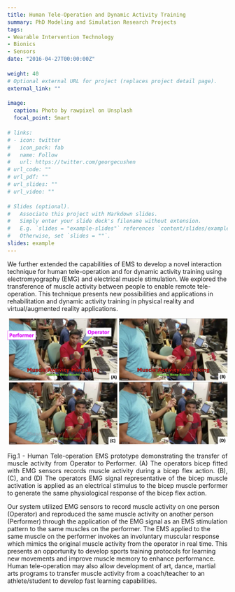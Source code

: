 ```yaml
---
title: Human Tele-Operation and Dynamic Activity Training
summary: PhD Modeling and Simulation Research Projects
tags:
- Wearable Intervention Technology
- Bionics
- Sensors
date: "2016-04-27T00:00:00Z"

weight: 40
# Optional external URL for project (replaces project detail page).
external_link: ""

image:
  caption: Photo by rawpixel on Unsplash
  focal_point: Smart

# links:
# - icon: twitter
#   icon_pack: fab
#   name: Follow
#   url: https://twitter.com/georgecushen
# url_code: ""
# url_pdf: ""
# url_slides: ""
# url_video: ""

# Slides (optional).
#   Associate this project with Markdown slides.
#   Simply enter your slide deck's filename without extension.
#   E.g. `slides = "example-slides"` references `content/slides/example-slides.md`.
#   Otherwise, set `slides = ""`.
slides: example
---
```


We further extended the capabilities of EMS to develop a novel interaction technique for human tele-operation and for dynamic activity training using electromyography (EMG) and electrical muscle stimulation. We explored the transference of muscle activity between people to enable remote tele-operation. This technique presents new possibilities and applications in rehabilitation and dynamic activity training in physical reality and virtual/augmented reality applications.

![alt text](featured.png)
<p align = "Justify">
Fig.1 - Human Tele-operation EMS prototype demonstrating the transfer of muscle activity from Operator to Performer. (A) The operators bicep fitted with EMG sensors records muscle activity during a bicep flex action. (B), (C), and (D) The operators EMG signal representative of the bicep muscle activation is applied as an electrical stimulus to the bicep muscle performer to generate the same physiological response of the bicep flex action.
</p>

Our system utilized EMG sensors to record muscle activity on one person (Operator) and reproduced the same muscle activity on another person (Performer) through the application of the EMG signal as an EMS stimulation pattern to the same muscles on the performer. The EMS applied to the same muscle on the performer invokes an involuntary muscular response which mimics the original muscle activity from the operator in real time. This presents an opportunity to develop sports training protocols for learning new movements and improve muscle memory to enhance performance. Human tele-operation may also allow development of art, dance, martial arts programs to transfer muscle activity from a coach/teacher to an athlete/student to develop fast learning capabilities. 

